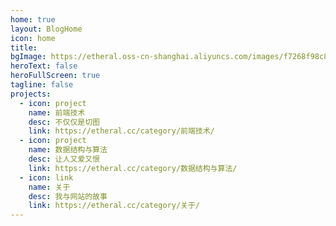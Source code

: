 ```yaml
---
home: true
layout: BlogHome
icon: home
title: 
bgImage: https://etheral.oss-cn-shanghai.aliyuncs.com/images/f7268f98c8a549b4866e94541f2a5186.png
heroText: false
heroFullScreen: true
tagline: false
projects:
  - icon: project
    name: 前端技术
    desc: 不仅仅是切图
    link: https://etheral.cc/category/前端技术/
  - icon: project
    name: 数据结构与算法
    desc: 让人又爱又恨
    link: https://etheral.cc/category/数据结构与算法/
  - icon: link
    name: 关于
    desc: 我与网站的故事
    link: https://etheral.cc/category/关于/
---
```

